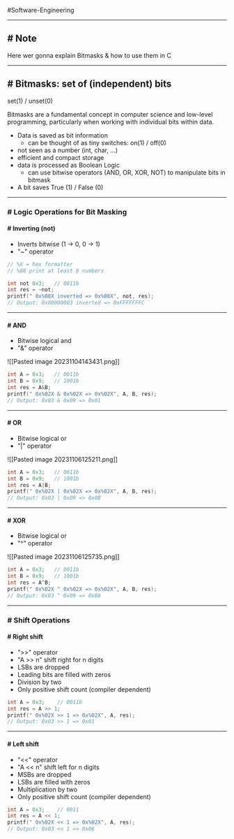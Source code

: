 #Software-Engineering 

---
## # Note

Here wer gonna explain Bitmasks & how to use them in C

---
## # Bitmasks: set of (independent) bits

set(1) / unset(0)

Bitmasks are a fundamental concept in computer science and low-level programming, particularly when working with individual bits within data.

- Data is saved as bit information
	- can be thought of as tiny switches: on(1) / off(0)
- not seen as a number (int, char, ...)
- efficient and compact storage
- data is processed as Boolean Logic
	- can use bitwise operators (AND, OR, XOR, NOT) to manipulate bits in bitmask
- A bit saves True (1) / False (0)
---
### # Logic Operations for Bit Masking

#### # Inverting (not)

- Inverts bitwise (1 -> 0, 0 -> 1)
- "~" operator

```c
// %X = hex formatter
// %08 print at least 8 numbers

int not 0x3;   // 0011b
int res = ~not;
printf(" 0x%08X inverted => 0x%08X", not, res);
// Output: 0x00000003 inverted => 0xFFFFFFFC
```
---
####  # AND

- Bitwise logical and
- "&" operator

![[Pasted image 20231104143431.png]]

```c
int A = 0x3;   // 0011b
int B = 0x9;   // 1001b
int res = A&B;
printf(" 0x%02X & 0x%02X => 0x%02X", A, B, res);
// Output: 0x03 & 0x09 => 0x01
```
---
#### # OR

- Bitwise logical or
- "|" operator

![[Pasted image 20231106125211.png]]

```c
int A = 0x3;   // 0011b
int B = 0x9;   // 1001b
int res = A|B;
printf(" 0x%02X | 0x%02X => 0x%02X", A, B, res);
// Output: 0x03 | 0x09 => 0x0B
```
---
#### # XOR

- Bitwise logical or
- "^" operator

![[Pasted image 20231106125735.png]]

```c
int A = 0x3;   // 0011b
int B = 0x9;   // 1001b
int res = A^B;
printf(" 0x%02X ^ 0x%02X => 0x%02X", A, B, res);
// Output: 0x03 ^ 0x09 => 0x0A
```
---

### # Shift Operations

#### # Right shift

- ">>" operator
- "A >> n" shift right for n digits
- LSBs are dropped
- Leading bits are filled with zeros
- Division by two
- Only positive shift count (compiler dependent)

```c
int A = 0x3;    // 0011b
int res = A >> 1;
printf(" 0x%02X >> 1 => 0x%02X", A, res);
// Output: 0x03 >> 1 => 0x01
```
---
#### # Left shift

- "<<" operator
- "A << n" shift left for n digits
- MSBs are dropped
- LSBs are filled with zeros
- Multiplication by two
- Only positive shift count (compiler dependent)

```c
int A = 0x3;    // 0011
int res = A << 1;
printf(" 0x%02X << 1 => 0x%02X", A, res);
// Output: 0x03 << 1 => 0x06
